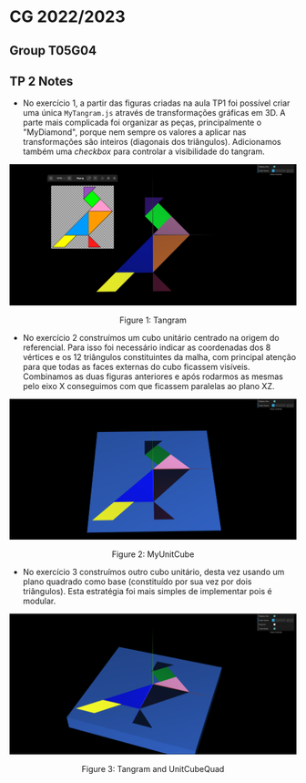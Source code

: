 # CG 2022/2023

## Group T05G04

## TP 2 Notes

- No exercício 1, a partir das figuras criadas na aula TP1 foi possível criar uma única `MyTangram.js` através de transformações gráficas em 3D. A parte mais complicada foi organizar as peças, principalmente o "MyDiamond", porque nem sempre os valores a aplicar nas transformações são inteiros (diagonais dos triângulos). Adicionamos também uma *checkbox* para controlar a visibilidade do tangram.

![Tangram](screenshots/cg-t05g04-tp2-1.png)
<p align="center">Figure 1: Tangram</p>

- No exercício 2 construímos um cubo unitário centrado na origem do referencial. Para isso foi necessário indicar as coordenadas dos 8 vértices e os 12 triângulos constituintes da malha, com principal atenção para que todas as faces externas do cubo ficassem visíveis. Combinamos as duas figuras anteriores e após rodarmos as mesmas pelo eixo X conseguimos com que ficassem paralelas ao plano XZ.

![MyUnitCube](screenshots/cg-t05g04-tp2-2.png)
<p align="center">Figure 2: MyUnitCube</p>

- No exercício 3 construímos outro cubo unitário, desta vez usando um plano quadrado como base (constituído por sua vez por dois triângulos). Esta estratégia foi mais simples de implementar pois é modular. 

![Tangram and UnitCubeQuad](screenshots/cg-t05g04-tp2-3.png)
<p align="center">Figure 3: Tangram and UnitCubeQuad</p>
